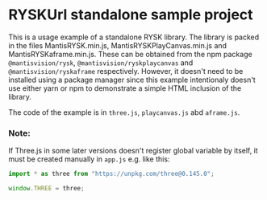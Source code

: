 # RYSKUrl standalone sample project
This is a usage example of a standalone RYSK library.
The library is packed in the files MantisRYSK.min.js, MantisRYSKPlayCanvas.min.js and MantisRYSKaframe.min.js. 
These can be obtained from the npm package ``@mantisvision/rysk``, ``@mantisvision/ryskplaycanvas`` 
and ``@mantisvision/ryskaframe`` respectively.
However, it doesn't need to be installed using a package manager since this example intentionaly doesn't use either
yarn or npm to demonstrate a simple HTML inclusion of the library.

The code of the example is in ``three.js``, ``playcanvas.js`` abd ``aframe.js``.

### Note:
If Three.js in some later versions doesn't register global variable by itself, it must be created manually in ``app.js``
e.g. like this:
```javascript
import * as three from "https://unpkg.com/three@0.145.0";

window.THREE = three;
```
